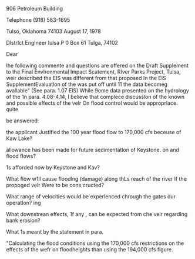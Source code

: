<!-- image -->

906 Petroleum Building

<!-- image -->

Telephone (918) 583-1695

Tulso, Oklahoma 74103 August 17, 1978

DlstrIct EngIneer Iulsa P 0 Box 61 Tulga, 74102

Dear

Ihe following commente and questlons are offered on the Draft Supplement to the Final Envlronmental Impact Scatement, RIver Parks Project, Tulsa, weir descríbed the EIS was dlfferent from that proposed In the EIS SupplementEvaluatlon of the was put off until 11 the data becomeg avallable" (See para. 1.07 EIS) While 9ome data presented on the hydrology of the 1n para. 4.08-4.14, I believe that complece discusslon of the known and possible effects of the velr On flood control would be approprlace. quite

be answered:

the appllcant Justlfied the 100 year flood flow to 170,000 cfs beceuse of Kaw Lake?

allowance has been made for future sedimentatlon of Keystone. on and flood flows?

1s afforded now by Keystone and Kav?

What flow w1ll cause floodlng (damage) along thLs reach of the river If the propoged velr Were to be cons cructed?

What range of velocities would be experlenced chrough the gates dur operatlon? ing

What downstrean effects, 1f any , can be expected from che veir regardIng bank erosion?

What 1s meant by the statement in para.

"Calculatíng the flood conditions using the 170,000 cfs restrictions on the effects of the wefr on floodhelghts than using the 194,000 cfs flgure.